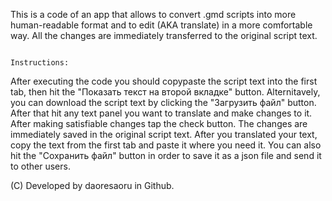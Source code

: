 
This is a code of an app that allows to convert .gmd scripts into more human-readable format and to edit (AKA translate) in a more comfortable way. All the changes are immediately
transferred to the original script text.

                                                                                    Instructions:
After executing the code you should copypaste the script text into the first tab, then hit the "Показать текст на второй вкладке" button. Alternitavely, you can download the 
script text by clicking the "Загрузить файл" button.
After that hit any text panel you want to translate and make changes to it. After making satisfiable changes tap the check button. The changes are immediately saved in the
original script text.
After you translated your text, copy the text from the first tab and paste it where you need it. You can also hit the "Сохранить файл" button in order to save it as a json file
and send it to other users.

(C) Developed by daoresaoru in Github.
